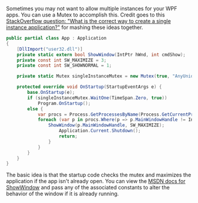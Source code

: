 <!--
author: JP Richardson
publish: Wed Dec 29 2010 17:43:49 GMT-0600 (CST)
status: publish
type: post
link: https://procbits.wordpress.com/2010/12/29/forcing-single-instance-for-wpf/
tags: C#, WPF
slug: 2010/12/29/forcing-single-instance-for-wpf
title: Forcing Single Instance for WPF Apps
-->



Sometimes you may not want to allow multiple instances for your WPF
apps. You can use a Mutex to accomplish this. Credit goes to this
[StackOverflow question: "What is the correct way to create a single
instance
application?"](http://stackoverflow.com/questions/19147/what-is-the-correct-way-to-create-a-single-instance-application)
for mashing these ideas together.

```csharp
public partial class App : Application
{
    [DllImport("user32.dll")]
    private static extern bool ShowWindow(IntPtr hWnd, int cmdShow);
    private const int SW_MAXIMIZE = 3;
    private const int SW_SHOWNORMAL = 1;

    private static Mutex singleInstanceMutex = new Mutex(true, "AnyUniqueStringToYourApp");

    protected override void OnStartup(StartupEventArgs e) {
        base.OnStartup(e);
        if (singleInstanceMutex.WaitOne(TimeSpan.Zero, true))
            Program.OnStartup();
        else {
            var procs = Process.GetProcessesByName(Process.GetCurrentProcess().ProcessName);
            foreach (var p in procs.Where(p => p.MainWindowHandle != IntPtr.Zero)) {
                ShowWindow(p.MainWindowHandle, SW_MAXIMIZE);
                    Application.Current.Shutdown();
                    return;
                }
            }   
        }
    }
}
```

The basic idea is that the startup code checks the mutex and maximizes
the application if the app isn't already open. You can view the [MSDN
docs for
ShowWindow](http://msdn.microsoft.com/en-us/library/ms633548(VS.85).aspx)
and pass any of the associated constants to alter the behavior of the
window if it is already running.


